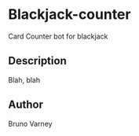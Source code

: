 # Blackjack-counter
Card Counter bot for blackjack

## Description
Blah, blah

## Author
Bruno Varney
